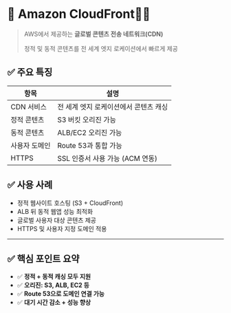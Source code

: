 # 🚀 Amazon CloudFront🌟🌟
> AWS에서 제공하는 **글로벌 콘텐츠 전송 네트워크(CDN)**
>
> 정적 및 동적 콘텐츠를 전 세계 엣지 로케이션에서 빠르게 제공


## ✅ 주요 특징

| 항목 | 설명 |
|------|------|
| CDN 서비스 | 전 세계 엣지 로케이션에서 콘텐츠 캐싱 |
| 정적 콘텐츠 | S3 버킷 오리진 가능 |
| 동적 콘텐츠 | ALB/EC2 오리진 가능 |
| 사용자 도메인 | Route 53과 통합 가능 |
| HTTPS | SSL 인증서 사용 가능 (ACM 연동) |


## ✅ 사용 사례

- 정적 웹사이트 호스팅 (S3 + CloudFront)
- ALB 뒤 동적 웹앱 성능 최적화
- 글로벌 사용자 대상 콘텐츠 제공
- HTTPS 및 사용자 지정 도메인 적용

---

## ✅ 핵심 포인트 요약

- ✅ **정적 + 동적 캐싱 모두 지원**
- ✅ **오리진: S3, ALB, EC2 등**
- ✅ **Route 53으로 도메인 연결 가능**
- ✅ **대기 시간 감소 + 성능 향상**